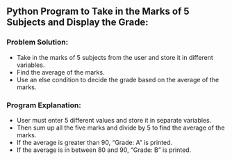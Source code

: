 ## Python Program to Take in the Marks of 5 Subjects and Display the Grade:

### Problem Solution: 
- Take in the marks of 5 subjects from the user and store it in different variables.
- Find the average of the marks.
- Use an else condition to decide the grade based on the average of the marks.

### Program Explanation: 
- User must enter 5 different values and store it in separate variables.
- Then sum up all the five marks and divide by 5 to find the average of the marks.
- If the average is greater than 90, “Grade: A” is printed.
- If the average is in between 80 and 90, “Grade: B” is printed.
